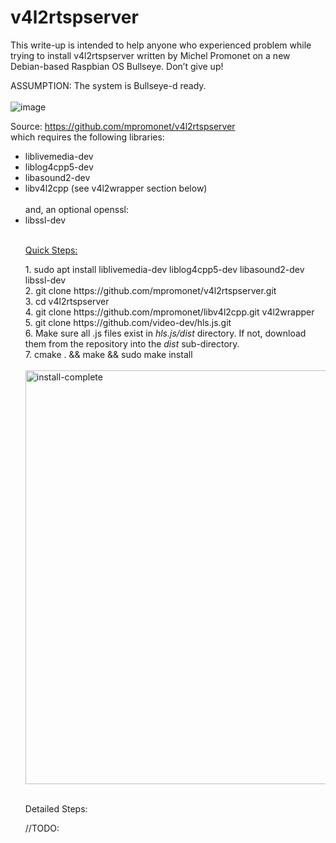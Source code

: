 # v4l2rtspserver
This write-up is intended to help anyone who experienced problem while trying to install v4l2rtspserver written by Michel Promonet on a new Debian-based Raspbian OS Bullseye. Don’t give up!

ASSUMPTION:  The system is Bullseye-d ready.</br></br>
![image](https://user-images.githubusercontent.com/87738020/137815872-3b2521f1-8bc8-4717-b614-3bb43ad5c7b4.png)


Source:  https://github.com/mpromonet/v4l2rtspserver </br>
which requires the following libraries:
<ul>
  <li>liblivemedia-dev</li>
  <li>liblog4cpp5-dev</li>
  <li>libasound2-dev</li>
  <li>libv4l2cpp (see v4l2wrapper section below)</li></br>
and, an optional openssl:
  <li>libssl-dev</li></br>
<p style="text-decoration: underline;">
  Quick Steps:</p>
1.	sudo apt install liblivemedia-dev liblog4cpp5-dev libasound2-dev libssl-dev</br>
2.	git clone https://github.com/mpromonet/v4l2rtspserver.git</br>
3.	cd v4l2rtspserver</br>
4.	git clone https://github.com/mpromonet/libv4l2cpp.git v4l2wrapper</br>
5.	git clone https://github.com/video-dev/hls.js.git</br>
6.	Make sure all .js files exist in <i>hls.js/dist</i> directory. If not, download them from the repository into the <i>dist</i> sub-directory.</br>
7.	cmake . && make && sudo make install</br>
</br>
<img width="662" alt="install-complete" src="">
</br></br>
<p>Detailed Steps:</p>
//TODO: 

